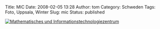 Title: MIC
Date: 2008-02-05 13:28
Author: tom
Category: Schweden
Tags: Foto, Uppsala, Winter
Slug: mic
Status: published

[![Mathematisches und
Informationstechnologiezentrum](http://www.fiket.de/pic/skuggljus_s.jpg "Mathematisches und Informationstechnologiezentrum")](http://www.fiket.de/pic/skuggljus_l.jpg)

